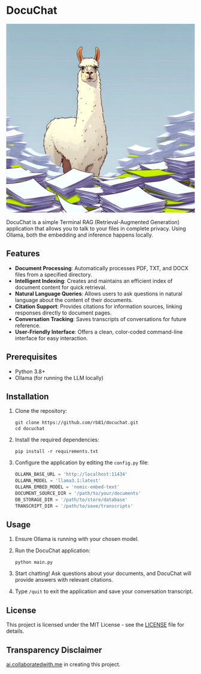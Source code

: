 # DocuChat

![DocuChat](/header.png)

DocuChat is a simple Terminal RAG (Retrieval-Augmented Generation) application that allows you to talk to your files in complete privacy. Using Ollama, both the embedding and inference happens locally.

## Features

- **Document Processing**: Automatically processes PDF, TXT, and DOCX files from a specified directory.
- **Intelligent Indexing**: Creates and maintains an efficient index of document content for quick retrieval.
- **Natural Language Queries**: Allows users to ask questions in natural language about the content of their documents.
- **Citation Support**: Provides citations for information sources, linking responses directly to document pages.
- **Conversation Tracking**: Saves transcripts of conversations for future reference.
- **User-Friendly Interface**: Offers a clean, color-coded command-line interface for easy interaction.

## Prerequisites

- Python 3.8+
- Ollama (for running the LLM locally)

## Installation

1. Clone the repository:
   ```
   git clone https://github.com/rb81/docuchat.git
   cd docuchat
   ```

2. Install the required dependencies:
   ```
   pip install -r requirements.txt
   ```

3. Configure the application by editing the `config.py` file:
   ```python
   OLLAMA_BASE_URL = 'http://localhost:11434'
   OLLAMA_MODEL = 'llama3.1:latest'
   OLLAMA_EMBED_MODEL = 'nomic-embed-text'
   DOCUMENT_SOURCE_DIR = '/path/to/your/documents'
   DB_STORAGE_DIR = '/path/to/store/database'
   TRANSCRIPT_DIR = '/path/to/save/transcripts'
   ```

## Usage

1. Ensure Ollama is running with your chosen model.
2. Run the DocuChat application:
   ```
   python main.py
   ```

3. Start chatting! Ask questions about your documents, and DocuChat will provide answers with relevant citations.

4. Type `/quit` to exit the application and save your conversation transcript.

## License

This project is licensed under the MIT License - see the [LICENSE](LICENSE) file for details.

## Transparency Disclaimer

[ai.collaboratedwith.me](ai.collaboratedwith.me) in creating this project.